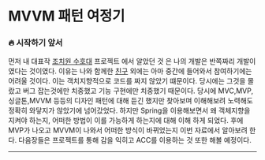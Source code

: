 # MVVM 패턴 여정기

### :fire: 시작하기 앞서

먼저 내 대표작 [조치원 수호대](https://github.com/tnvnfdla1214/homemade_guardian) 프로젝트 에서 알았던 것 은 나의 개발은 반쪽짜리 개발이였다는 것이였다.
이유는 나와 함께한 [친구](https://github.com/likppi10) 외에는 아마 중간에 들어와서 참여하기에는 어려울 것이다.
이는 객치지향적으로 코드를 짜지 않았기 떄문이다. 당시에는 그것을 몰랐고 버그 잡는것에만 치중했고 기능 구현에만 치중했기 때문이다.
당시에 MVC,MVP,싱글톤,MVVM 등등의 디자인 패턴에 대해 듣긴 했지만 찾아보며 이해해보려 노력해도 정확히 와닿지가 않았기에 넘어갔었다.
하지만 Spring을 이용해보면서 왜 객체지향을 지켜야 하는지, 어떠한 방법이 이를 가능하게 하는지에 대해 이해 하게 되었다.
후에 MVP가 나오고 MVVM이 나와서 어떠한 방식이 바뀌었는지 이번 자료에서 알아보려 한다. 다음장들은 프로젝트를 통해 감을 익히고 ACC를 이용하는 것 또한 해볼 예정이다.

***













